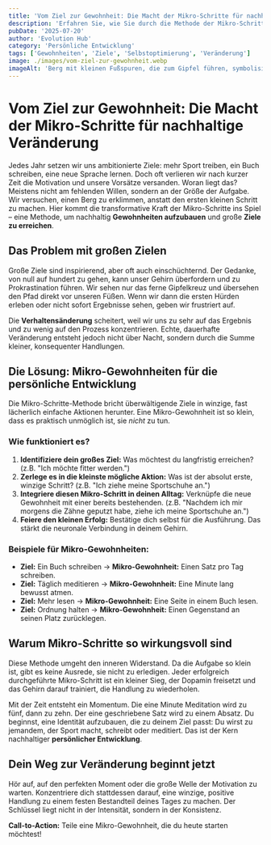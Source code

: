 ```yaml
---
title: 'Vom Ziel zur Gewohnheit: Die Macht der Mikro-Schritte für nachhaltige Veränderung.'
description: 'Erfahren Sie, wie Sie durch die Methode der Mikro-Schritte große Ziele erreichen, indem Sie kleine, konsistente Gewohnheiten aufbauen und Überforderung vermeiden.'
pubDate: '2025-07-20'
author: 'Evolution Hub'
category: 'Persönliche Entwicklung'
tags: ['Gewohnheiten', 'Ziele', 'Selbstoptimierung', 'Veränderung']
image: ./images/vom-ziel-zur-gewohnheit.webp
imageAlt: 'Berg mit kleinen Fußspuren, die zum Gipfel führen, symbolisiert Mikro-Schritte zum Ziel'
---
```


# Vom Ziel zur Gewohnheit: Die Macht der Mikro-Schritte für nachhaltige Veränderung

Jedes Jahr setzen wir uns ambitionierte Ziele: mehr Sport treiben, ein Buch schreiben, eine neue Sprache lernen. Doch oft verlieren wir nach kurzer Zeit die Motivation und unsere Vorsätze versanden. Woran liegt das? Meistens nicht am fehlenden Willen, sondern an der Größe der Aufgabe. Wir versuchen, einen Berg zu erklimmen, anstatt den ersten kleinen Schritt zu machen. Hier kommt die transformative Kraft der Mikro-Schritte ins Spiel – eine Methode, um nachhaltig **Gewohnheiten aufzubauen** und große **Ziele zu erreichen**.

## Das Problem mit großen Zielen

Große Ziele sind inspirierend, aber oft auch einschüchternd. Der Gedanke, von null auf hundert zu gehen, kann unser Gehirn überfordern und zu Prokrastination führen. Wir sehen nur das ferne Gipfelkreuz und übersehen den Pfad direkt vor unseren Füßen. Wenn wir dann die ersten Hürden erleben oder nicht sofort Ergebnisse sehen, geben wir frustriert auf.

Die **Verhaltensänderung** scheitert, weil wir uns zu sehr auf das Ergebnis und zu wenig auf den Prozess konzentrieren. Echte, dauerhafte Veränderung entsteht jedoch nicht über Nacht, sondern durch die Summe kleiner, konsequenter Handlungen.

## Die Lösung: Mikro-Gewohnheiten für die persönliche Entwicklung

Die Mikro-Schritte-Methode bricht überwältigende Ziele in winzige, fast lächerlich einfache Aktionen herunter. Eine Mikro-Gewohnheit ist so klein, dass es praktisch unmöglich ist, sie _nicht_ zu tun.

### Wie funktioniert es?

1.  **Identifiziere dein großes Ziel:** Was möchtest du langfristig erreichen? (z.B. "Ich möchte fitter werden.")
2.  **Zerlege es in die kleinste mögliche Aktion:** Was ist der absolut erste, winzige Schritt? (z.B. "Ich ziehe meine Sportschuhe an.")
3.  **Integriere diesen Mikro-Schritt in deinen Alltag:** Verknüpfe die neue Gewohnheit mit einer bereits bestehenden. (z.B. "Nachdem ich mir morgens die Zähne geputzt habe, ziehe ich meine Sportschuhe an.")
4.  **Feiere den kleinen Erfolg:** Bestätige dich selbst für die Ausführung. Das stärkt die neuronale Verbindung in deinem Gehirn.

### Beispiele für Mikro-Gewohnheiten:

- **Ziel:** Ein Buch schreiben -> **Mikro-Gewohnheit:** Einen Satz pro Tag schreiben.
- **Ziel:** Täglich meditieren -> **Mikro-Gewohnheit:** Eine Minute lang bewusst atmen.
- **Ziel:** Mehr lesen -> **Mikro-Gewohnheit:** Eine Seite in einem Buch lesen.
- **Ziel:** Ordnung halten -> **Mikro-Gewohnheit:** Einen Gegenstand an seinen Platz zurücklegen.

## Warum Mikro-Schritte so wirkungsvoll sind

Diese Methode umgeht den inneren Widerstand. Da die Aufgabe so klein ist, gibt es keine Ausrede, sie nicht zu erledigen. Jeder erfolgreich durchgeführte Mikro-Schritt ist ein kleiner Sieg, der Dopamin freisetzt und das Gehirn darauf trainiert, die Handlung zu wiederholen.

Mit der Zeit entsteht ein Momentum. Die eine Minute Meditation wird zu fünf, dann zu zehn. Der eine geschriebene Satz wird zu einem Absatz. Du beginnst, eine Identität aufzubauen, die zu deinem Ziel passt: Du wirst zu jemandem, der Sport macht, schreibt oder meditiert. Das ist der Kern nachhaltiger **persönlicher Entwicklung**.

## Dein Weg zur Veränderung beginnt jetzt

Hör auf, auf den perfekten Moment oder die große Welle der Motivation zu warten. Konzentriere dich stattdessen darauf, eine winzige, positive Handlung zu einem festen Bestandteil deines Tages zu machen. Der Schlüssel liegt nicht in der Intensität, sondern in der Konsistenz.

**Call-to-Action:** Teile eine Mikro-Gewohnheit, die du heute starten möchtest!
